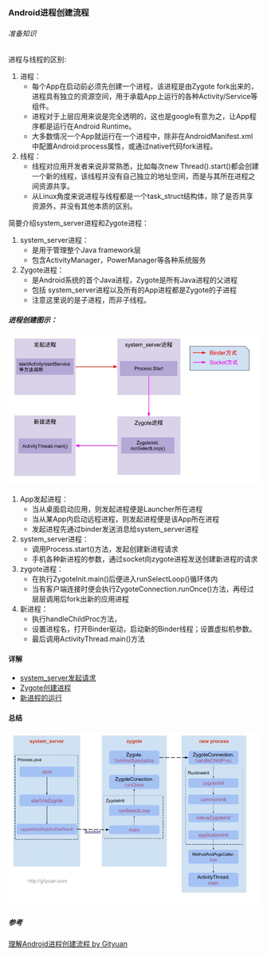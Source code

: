 ### Android进程创建流程

###### 准备知识

进程与线程的区别:

1. 进程：
    * 每个App在启动前必须先创建一个进程，该进程是由Zygote fork出来的，进程具有独立的资源空间，用于承载App上运行的各种Activity/Service等组件。
    * 进程对于上层应用来说是完全透明的，这也是google有意为之，让App程序都是运行在Android Runtime。
    * 大多数情况一个App就运行在一个进程中，除非在AndroidManifest.xml中配置Android:process属性，或通过native代码fork进程。
2. 线程：
    * 线程对应用开发者来说非常熟悉，比如每次new Thread().start()都会创建一个新的线程，该线程并没有自己独立的地址空间，而是与其所在进程之间资源共享。
    * 从Linux角度来说进程与线程都是一个task_struct结构体，除了是否共享资源外，并没有其他本质的区别。

简要介绍system_server进程和Zygote进程：

1. system_server进程：
    * 是用于管理整个Java framework层
    * 包含ActivityManager，PowerManager等各种系统服务
2. Zygote进程：
    * 是Android系统的首个Java进程，Zygote是所有Java进程的父进程
    * 包括 system_server进程以及所有的App进程都是Zygote的子进程
    * 注意这里说的是子进程，而非子线程。

##### 进程创建图示：

![进程创建图示](img/StartAppProcess.jpg)

1. App发起进程：
    * 当从桌面启动应用，则发起进程便是Launcher所在进程
    * 当从某App内启动远程进程，则发起进程便是该App所在进程
    * 发起进程先通过binder发送消息给system_server进程
2. system_server进程：
    * 调用Process.start()方法，发起创建新进程请求
    * 手机各种新进程的参数，通过socket向zygote进程发送创建新进程的请求
3. zygote进程：
    * 在执行ZygoteInit.main()后便进入runSelectLoop()循环体内
    * 当有客户端连接时便会执行ZygoteConnection.runOnce()方法，再经过层层调用后fork出新的应用进程
4. 新进程：
    * 执行handleChildProc方法，
    * 设置进程名，打开Binder驱动，启动新的Binder线程；设置虚拟机参数。
    * 最后调用ActivityThread.main()方法

#### 详解

* [system_server发起请求](ProcessCreation/SystemServerProcess.md)
* [Zygote创建进程](ProcessCreation/ZygoteProcess.md)
* [新进程的运行](ProcessCreation/NewProcess.md)

#### 总结

![进程创建流程图](img/ProcessCreate.jpg)

##### 参考

[理解Android进程创建流程 by Gityuan](http://gityuan.com/2016/03/26/app-process-create/)